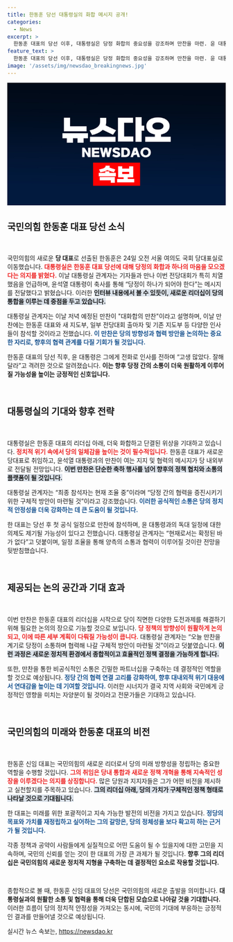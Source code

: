 ```yaml
---
title: 한동훈 당선 대통령실의 화합 메시지 공개!
categories:
  - News
excerpt: >
  한동훈 대표의 당선 이후, 대통령실은 당정 화합의 중요성을 강조하며 만찬을 마련. 윤 대통령과 한 대표의 독대 가능성도 열려 있어, 이들의 소통·협력이 어떻게 이어질지 주목됩니다!
feature_text: >
  한동훈 대표의 당선 이후, 대통령실은 당정 화합의 중요성을 강조하며 만찬을 마련. 윤 대통령과 한 대표의 독대 가능성도 열려 있어, 이들의 소통·협력이 어떻게 이어질지 주목됩니다!
image: '/assets/img/newsdao_breakingnews.jpg'
---
```


<p><img src="/assets/img/newsdao_breakingnews.jpg" alt="firstkoreanews 속보" /></p>

<h2 data-ke-size="size26">국민의힘 한동훈 대표 당선 소식</h2>

<p data-ke-size="size16">&nbsp;</p>

<p>국민의힘의 새로운 <b>당 대표</b>로 선출된 한동훈은 24일 오전 서울 여의도 국회 당대표실로 이동했습니다. <b><span style="color: #ee2323;">대통령실은 한동훈 대표 당선에 대해 당정의 화합과 하나의 마음을 모으겠다는 의지를 밝혔다.</span></b> 이날 대통령실 관계자는 기자들과 만나 이번 전당대회가 특히 치열했음을 언급하며, 윤석열 대통령이 축사를 통해 “당정이 하나가 되어야 한다”는 메시지를 전달했다고 밝혔습니다. 이러한 <b><span style="background-color: #21538527;">인터뷰 내용에서 볼 수 있듯이, 새로운 리더십이 당의 통합을 이루는 데 중점을 두고 있습니다.</span></b> </p>

<p>대통령실 관계자는 이날 저녁 예정된 만찬이 "대화합의 만찬"이라고 설명하며, 이날 만찬에는 한동훈 대표와 새 지도부, 일부 전당대회 출마자 및 기존 지도부 등 다양한 인사들이 참석할 것이라고 전했습니다. <b><span style="color: #1a5490;">이 만찬은 당의 방향성과 협력 방안을 논의하는 중요한 자리로, 향후의 협력 관계를 다질 기회가 될 것입니다.</span></b> </p>

<p>한동훈 대표의 당선 직후, 윤 대통령은 그에게 전화로 인사를 전하며 “고생 많았다. 잘해 달라”고 격려한 것으로 알려졌습니다. <b>이는 향후 당정 간의 소통이 더욱 원활하게 이루어질 가능성을 높이는 긍정적인 신호입니다.</b></p>

<p data-ke-size="size16">&nbsp;</p>

<h2 data-ke-size="size26">대통령실의 기대와 향후 전략</h2>

<p data-ke-size="size16">&nbsp;</p>

<p>대통령실은 한동훈 대표의 리더십 아래, 더욱 화합하고 단결된 위상을 기대하고 있습니다. <b><span style="color: #ee2323;">정치적 위기 속에서 당의 일체감을 높이는 것이 필수적입니다.</span></b> 한동훈 대표가 새로운 당대표로 취임하고, 윤석열 대통령과의 만찬이 여는 지지 및 협력의 메시지가 당 내외부로 전달될 전망입니다. <b><span style="background-color: #21538527;">이번 만찬은 단순한 축하 행사를 넘어 향후의 정책 협치와 소통의 플랫폼이 될 것입니다.</span></b> </p>

<p>대통령실 관계자는 “최종 참석자는 현재 조율 중”이라며 “당정 간의 협력을 증진시키기 위한 구체적 방안이 마련될 것”이라고 강조했습니다. <b><span style="color: #1a5490;">이러한 공식적인 소통은 당의 정치적 안정성을 더욱 강화하는 데 큰 도움이 될 것입니다.</span></b> </p>

<p>한 대표는 당선 후 첫 공식 일정으로 만찬에 참석하며, 윤 대통령과의 독대 일정에 대한 의제도 제기될 가능성이 있다고 전했습니다. 대통령실 관계자는 “현재로서는 확정된 바가 없다”고 덧붙이며, 일정 조율을 통해 양측의 소통과 협력이 이루어질 것이란 전망을 뒷받침했습니다.</p>

<p data-ke-size="size16">&nbsp;</p>

<h2 data-ke-size="size26">제공되는 논의 공간과 기대 효과</h2>

<p data-ke-size="size16">&nbsp;</p>

<p>이번 만찬은 한동훈 대표의 리더십을 시작으로 당이 직면한 다양한 도전과제를 해결하기 위해 필요한 논의의 장으로 기능할 것으로 보입니다. <b><span style="color: #ee2323;">당 정책의 방향성이 원활하게 논의되고, 이에 따른 세부 계획이 다뤄질 가능성이 큽니다.</span></b> 대통령실 관계자는 “오늘 만찬을 계기로 당정이 소통하며 협력해 나갈 구체적 방안이 마련될 것”이라고 덧붙였습니다. <b><span style="background-color: #21538527;">이런 과정은 새로운 정치적 환경에서 종합적이고 효율적인 정책 결정을 가능하게 합니다.</span></b> </p>

<p>또한, 만찬을 통한 비공식적인 소통은 긴밀한 파트너십을 구축하는 데 결정적인 역할을 할 것으로 예상됩니다. <b><span style="color: #1a5490;">정당 간의 협력 연결 고리를 강화하여, 향후 대내외적 위기 대응에서 연대감을 높이는 데 기여할 것입니다.</span></b> 이러한 시너지가 결국 지역 사회와 국민에게 긍정적인 영향을 미치는 자양분이 될 것이라고 전문가들은 기대하고 있습니다.</p>

<p data-ke-size="size16">&nbsp;</p>

<h2 data-ke-size="size26">국민의힘의 미래와 한동훈 대표의 비전</h2>

<p data-ke-size="size16">&nbsp;</p>

<p>한동훈 신임 대표는 국민의힘의 새로운 리더로서 당의 미래 방향성을 정립하는 중요한 역할을 수행할 것입니다. <b><span style="color: #ee2323;">그의 취임은 당내 통합과 새로운 정책 개혁을 통해 지속적인 성장을 이루겠다는 의지를 상징합니다.</span></b> 많은 당원과 지지자들은 그가 어떤 비전을 제시하고 실천할지를 주목하고 있습니다. <b><span style="background-color: #21538527;">그의 리더십 아래, 당의 가치가 구체적인 정책 형태로 나타날 것으로 기대됩니다.</span></b> </p>

<p>한 대표는 미래를 위한 포괄적이고 지속 가능한 발전의 비전을 가지고 있습니다. <b><span style="color: #1a5490;">정당의 목표와 가치를 재정립하고 싶어하는 그의 갈망은, 당의 정체성을 보다 확고히 하는 근거가 될 것입니다.</span></b> </p>

<p>각종 정책과 공약이 사람들에게 실질적으로 어떤 도움이 될 수 있을지에 대한 고민을 지속하며, 국민의 신뢰를 얻는 것이 한 대표의 가장 큰 과제가 될 것입니다. <b>향후 그의 리더십은 국민의힘의 새로운 정치적 지형을 구축하는 데 결정적인 요소로 작용할 것입니다.</b></p>

<p data-ke-size="size16">&nbsp;</p>

<p data-ke-size="size16">종합적으로 볼 때, 한동훈 신임 대표의 당선은 국민의힘의 새로운 출발을 의미합니다. <b>대통령실과의 원활한 소통 및 협력을 통해 더욱 단합된 모습으로 나아갈 것을 기대합니다.</b> 이러한 흐름이 당의 정치적 안정성을 가져오는 동시에, 국민의 기대에 부응하는 긍정적인 결과를 만들어낼 것으로 예상됩니다.</p>
실시간 뉴스 속보는, <a href="https://newsdao.kr" rel="dofollow">https://newsdao.kr</a>


